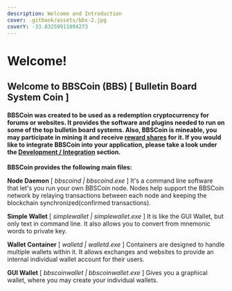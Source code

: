 ```yaml
---
description: Welcome and Introduction
cover: .gitbook/assets/bbs-2.jpg
coverY: -33.83259911894273
---
```


# Welcome!

## **Welcome to BBSCoin (BBS) \[ Bulletin Board System Coin ]**

#### BBSCoin was created to be used as a redemption cryptocurrency for forums or websites. It provides the software and plugins needed to run on some of the top bulletin board systems. Also, BBSCoin is mineable, you may participate in mining it and receive [reward shares](https://www.bbscoin.click/insight#mining\_stats) for it. If you would like to integrate BBSCoin into your application, please take a look under the [Development / Integration](development-integration/) section.

**BBSCoin provides the following main files:**

**Node Daemon** \[ _bbscoind | bbscoind.exe_ ] It's a command line software that let's you run your own BBSCoin node. Nodes help support the BBSCoin network by relaying transactions between each node and keeping the blockchain synchronized(confirmed transactions). &#x20;

**Simple Wallet** \[ _simplewallet | simplewallet.exe_ ] It is like the GUI Wallet, but only text in command line. It also allows you to convert from mnemonic words to private key.

**Wallet Container** \[ _walletd | walletd.exe_ ] Containers are designed to handle multiple wallets within it. It allows exchanges and websites to provide an internal individual wallet account for their users.

**GUI Wallet** \[ _bbscoinwallet | bbscoinwallet.exe_ ] Gives you a graphical wallet, where you may create your individual wallets.
